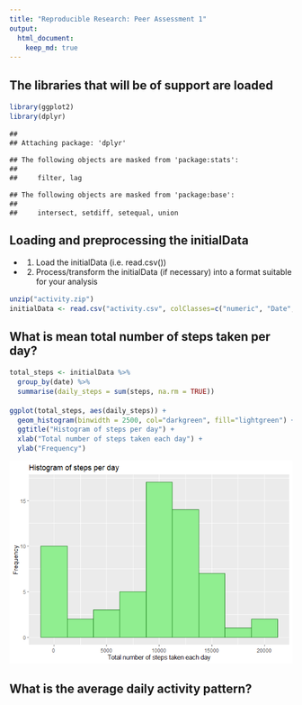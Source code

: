 ```yaml
---
title: "Reproducible Research: Peer Assessment 1"
output: 
  html_document:
    keep_md: true
---
```


## The libraries that will be of support are loaded


```r
library(ggplot2)
library(dplyr)
```

```
## 
## Attaching package: 'dplyr'
```

```
## The following objects are masked from 'package:stats':
## 
##     filter, lag
```

```
## The following objects are masked from 'package:base':
## 
##     intersect, setdiff, setequal, union
```


## Loading and preprocessing the initialData

* 1. Load the initialData (i.e. read.csv())
* 2. Process/transform the initialData (if necessary) into a format suitable for your analysis


```r
unzip("activity.zip")
initialData <- read.csv("activity.csv", colClasses=c("numeric", "Date", "numeric"))
```




## What is mean total number of steps taken per day?


```r
total_steps <- initialData %>%
  group_by(date) %>%
  summarise(daily_steps = sum(steps, na.rm = TRUE))

ggplot(total_steps, aes(daily_steps)) + 
  geom_histogram(binwidth = 2500, col="darkgreen", fill="lightgreen") +
  ggtitle("Histogram of steps per day") +
  xlab("Total number of steps taken each day") + 
  ylab("Frequency")
```

![](PA1_template_files/figure-html/unnamed-chunk-3-1.png)<!-- -->





## What is the average daily activity pattern?







